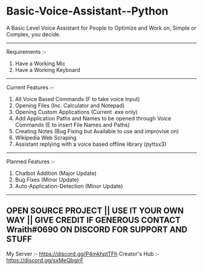 # Basic-Voice-Assistant--Python
A Basic Level Voice Assistant for People to Optimize and Work on, Simple or Complex, you decide.

----------------------------------------------------------------------------------------------------
Requirements :- 
1. Have a Working Mic
2. Have a Working Keyboard
----------------------------------------------------------------------------------------------------
Current Features :- 

1. All Voice Based Commands (F to take voice Input)
2. Opening Files (Inc. Calculator and Notepad)
3. Opening Custom Applications (Current .exe only)
4. Add Application Paths and Names to be opened through Voice Commands (E to insert File Names and Paths)
5. Creating Notes (Bug Fixing but Available to use and improvise on)
6. Wikipedia Web Scraping 
7. Assistant replying with a voice based offline library (pyttsx3)

-----------------------------------------------------------------------------------------------------

Planned Features :-

1. Chatbot Addition (Major Update)
2. Bug Fixes (Minor Update)
3. Auto-Application-Detection (Minor Update)

-----------------------------------------------------------------------------------------------------

OPEN SOURCE PROJECT || USE IT YOUR OWN WAY || GIVE CREDIT IF GENEROUS
CONTACT Wraith#0690 ON DISCORD FOR SUPPORT AND STUFF
-----------------------------------------------------------------------------------------------------
My Server :- https://discord.gg/P4mkhptTFh
Creator's Hub :- https://discord.gg/sxMeQbgjrF
